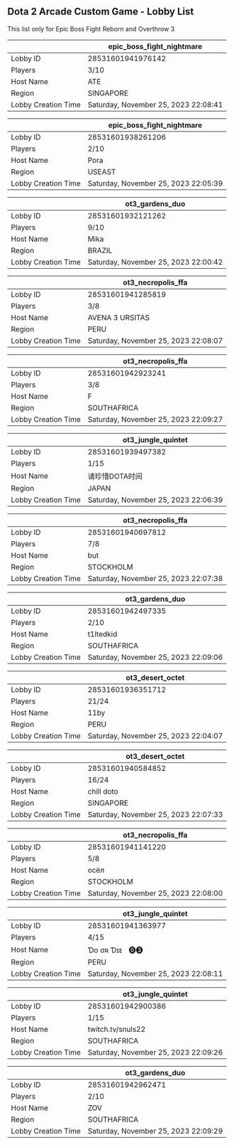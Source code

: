 ## Dota 2 Arcade Custom Game - Lobby List

This list only for Epic Boss Fight Reborn and Overthrow 3

|  | epic_boss_fight_nightmare |
| ------ | ------ |
| Lobby ID | 28531601941976142 |
| Players | 3/10 |
| Host Name | ATE |
| Region | SINGAPORE |
| Lobby Creation Time | Saturday, November 25, 2023 22:08:41 |


|  | epic_boss_fight_nightmare |
| ------ | ------ |
| Lobby ID | 28531601938261206 |
| Players | 2/10 |
| Host Name | Pora |
| Region | USEAST |
| Lobby Creation Time | Saturday, November 25, 2023 22:05:39 |


|  | ot3_gardens_duo |
| ------ | ------ |
| Lobby ID | 28531601932121262 |
| Players | 9/10 |
| Host Name | Mika |
| Region | BRAZIL |
| Lobby Creation Time | Saturday, November 25, 2023 22:00:42 |


|  | ot3_necropolis_ffa |
| ------ | ------ |
| Lobby ID | 28531601941285819 |
| Players | 3/8 |
| Host Name | AVENA 3 URSITAS |
| Region | PERU |
| Lobby Creation Time | Saturday, November 25, 2023 22:08:07 |


|  | ot3_necropolis_ffa |
| ------ | ------ |
| Lobby ID | 28531601942923241 |
| Players | 3/8 |
| Host Name | F |
| Region | SOUTHAFRICA |
| Lobby Creation Time | Saturday, November 25, 2023 22:09:27 |


|  | ot3_jungle_quintet |
| ------ | ------ |
| Lobby ID | 28531601939497382 |
| Players | 1/15 |
| Host Name | 请珍惜DOTA时间 |
| Region | JAPAN |
| Lobby Creation Time | Saturday, November 25, 2023 22:06:39 |


|  | ot3_necropolis_ffa |
| ------ | ------ |
| Lobby ID | 28531601940697812 |
| Players | 7/8 |
| Host Name | but |
| Region | STOCKHOLM |
| Lobby Creation Time | Saturday, November 25, 2023 22:07:38 |


|  | ot3_gardens_duo |
| ------ | ------ |
| Lobby ID | 28531601942497335 |
| Players | 2/10 |
| Host Name | t1ltedkid |
| Region | SOUTHAFRICA |
| Lobby Creation Time | Saturday, November 25, 2023 22:09:06 |


|  | ot3_desert_octet |
| ------ | ------ |
| Lobby ID | 28531601936351712 |
| Players | 21/24 |
| Host Name | 11by |
| Region | PERU |
| Lobby Creation Time | Saturday, November 25, 2023 22:04:07 |


|  | ot3_desert_octet |
| ------ | ------ |
| Lobby ID | 28531601940584852 |
| Players | 16/24 |
| Host Name | chill doto |
| Region | SINGAPORE |
| Lobby Creation Time | Saturday, November 25, 2023 22:07:33 |


|  | ot3_necropolis_ffa |
| ------ | ------ |
| Lobby ID | 28531601941141220 |
| Players | 5/8 |
| Host Name | осёл |
| Region | STOCKHOLM |
| Lobby Creation Time | Saturday, November 25, 2023 22:08:00 |


|  | ot3_jungle_quintet |
| ------ | ------ |
| Lobby ID | 28531601941363977 |
| Players | 4/15 |
| Host Name | Ɗᴏ   σʀ    Ɗɪᴇㅤ⓿❸ |
| Region | PERU |
| Lobby Creation Time | Saturday, November 25, 2023 22:08:11 |


|  | ot3_jungle_quintet |
| ------ | ------ |
| Lobby ID | 28531601942900386 |
| Players | 1/15 |
| Host Name | twitch.tv/snuls22 |
| Region | SOUTHAFRICA |
| Lobby Creation Time | Saturday, November 25, 2023 22:09:26 |


|  | ot3_gardens_duo |
| ------ | ------ |
| Lobby ID | 28531601942962471 |
| Players | 2/10 |
| Host Name | ZOV |
| Region | SOUTHAFRICA |
| Lobby Creation Time | Saturday, November 25, 2023 22:09:29 |


